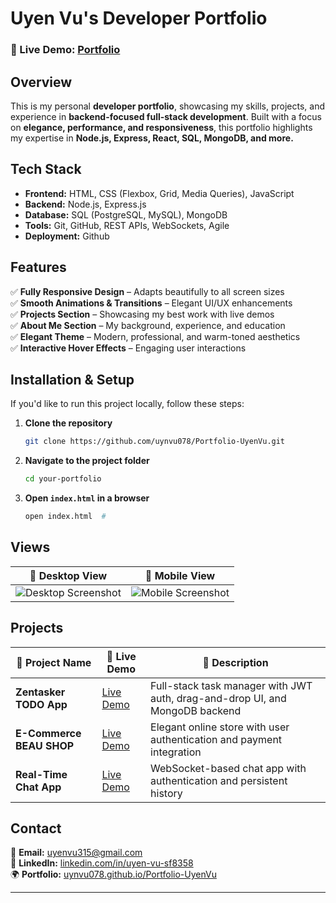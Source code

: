 # Uyen Vu's Developer Portfolio  

### 🚀 Live Demo: [Portfolio](https://uynvu078.github.io/Portfolio-UyenVu/)

## Overview

This is my personal **developer portfolio**, showcasing my skills, projects, and experience in **backend-focused full-stack development**. Built with a focus on **elegance, performance, and responsiveness**, this portfolio highlights my expertise in **Node.js, Express, React, SQL, MongoDB, and more.**

## Tech Stack  

- **Frontend:** HTML, CSS (Flexbox, Grid, Media Queries), JavaScript  
- **Backend:** Node.js, Express.js  
- **Database:** SQL (PostgreSQL, MySQL), MongoDB  
- **Tools:** Git, GitHub, REST APIs, WebSockets, Agile 
- **Deployment:** Github

## Features  

✅ **Fully Responsive Design** – Adapts beautifully to all screen sizes  
✅ **Smooth Animations & Transitions** – Elegant UI/UX enhancements  
✅ **Projects Section** – Showcasing my best work with live demos  
✅ **About Me Section** – My background, experience, and education  
✅ **Elegant Theme** – Modern, professional, and warm-toned aesthetics  
✅ **Interactive Hover Effects** – Engaging user interactions  

## Installation & Setup  

If you'd like to run this project locally, follow these steps:

1. **Clone the repository**  
   ```bash
   git clone https://github.com/uynvu078/Portfolio-UyenVu.git
   ```
2. **Navigate to the project folder**  
   ```bash
   cd your-portfolio
   ```
3. **Open `index.html` in a browser**  
   ```bash
   open index.html  #
   ```

## Views 

| 📌 Desktop View | 📌 Mobile View |
|----------------|---------------|
| ![Desktop Screenshot](#) | ![Mobile Screenshot](#) |

## Projects  

| 🌟 Project Name | 🔗 Live Demo | 📝 Description |
|---------------|-------------|--------------|
| **Zentasker TODO App** | [Live Demo](#) | Full-stack task manager with JWT auth, drag-and-drop UI, and MongoDB backend |
| **E-Commerce BEAU SHOP** | [Live Demo](https://uynvu078.github.io/BEAUShop/) | Elegant online store with user authentication and payment integration |
| **Real-Time Chat App** | [Live Demo](#) | WebSocket-based chat app with authentication and persistent history |

## Contact  

📩 **Email:** [uyenvu315@gmail.com](mailto:uyenvu315@gmail.com)  
🔗 **LinkedIn:** [linkedin.com/in/uyen-vu-sf8358](https://www.linkedin.com/in/uyen-vu-sf8358/)  
🌍 **Portfolio:** [uynvu078.github.io/Portfolio-UyenVu](https://uynvu078.github.io/Portfolio-UyenVu/)  

---